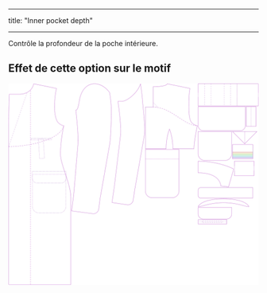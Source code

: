 - - -
title: "Inner pocket depth"
- - -

Contrôle la profondeur de la poche intérieure.

## Effet de cette option sur le motif

![Cette image montre l'effet de cette option en superposant plusieurs variantes qui ont une valeur différente pour cette option](carlton_innerpocketdepth_sample.svg "Effet de cette option sur le modèle")
